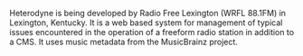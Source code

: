 Heterodyne is being developed by Radio Free Lexington (WRFL 88.1FM) in Lexington, Kentucky. It is a web based system for management of typical issues encountered in the operation of a freeform radio station in addition to a CMS. It uses music metadata from the MusicBrainz project.